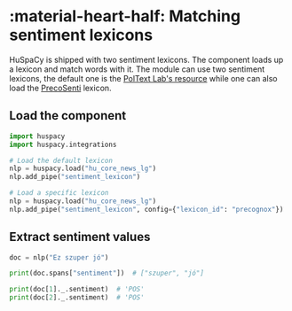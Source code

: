 # :material-heart-half: Matching sentiment lexicons

HuSpaCy is shipped with two sentiment lexicons. 
The component loads up a lexicon and match words with it. 
The module can use two sentiment lexicons, the default one is the [PolText Lab's resource](https://github.com/poltextlab/sentiment_hun) 
while one can also load the [PrecoSenti](https://opendata.hu/dataset/hungarian-sentiment-lexicon) lexicon.

## Load the component

```python
import huspacy
import huspacy.integrations

# Load the default lexicon
nlp = huspacy.load("hu_core_news_lg")
nlp.add_pipe("sentiment_lexicon")

# Load a specific lexicon
nlp = huspacy.load("hu_core_news_lg")
nlp.add_pipe("sentiment_lexicon", config={"lexicon_id": "precognox"})
```

## Extract sentiment values

```python
doc = nlp("Ez szuper jó")

print(doc.spans["sentiment"])  # ["szuper", "jó"]

print(doc[1]._.sentiment)  # 'POS'
print(doc[2]._.sentiment)  # 'POS'

```
